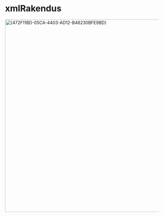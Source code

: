 # xmlRakendus


<img width="930" height="632" alt="{472F11BD-05CA-4403-AD12-B46230BFE9BD}" src="https://github.com/user-attachments/assets/d2459c46-3a0c-493e-8d6a-3955e45ccd31" />
